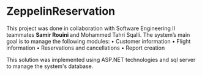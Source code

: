 # ZeppelinReservation

This project was done in collaboration with Software Engineering II teammates <b> Samir Rouini </b> and Mohammed Tahri Sqalli.
The system’s main goal is to manage the following modules:
    •	Customer information
    •	Flight information 
    •	Reservations and cancellations
    •	Report creation 
    
This solution was implemented using ASP.NET technologies and sql server to manage the system's database.
